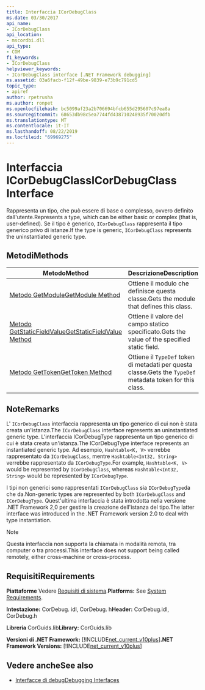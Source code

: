 ```yaml
---
title: Interfaccia ICorDebugClass
ms.date: 03/30/2017
api_name:
- ICorDebugClass
api_location:
- mscordbi.dll
api_type:
- COM
f1_keywords:
- ICorDebugClass
helpviewer_keywords:
- ICorDebugClass interface [.NET Framework debugging]
ms.assetid: 03a6facb-f12f-49be-9839-e73b9c791cd5
topic_type:
- apiref
author: rpetrusha
ms.author: ronpet
ms.openlocfilehash: bc5099af23a2b706694bfcb655d295607c97ea8a
ms.sourcegitcommit: 68653db98c5ea7744fd438710248935f70020dfb
ms.translationtype: MT
ms.contentlocale: it-IT
ms.lasthandoff: 08/22/2019
ms.locfileid: "69969275"
---
```

# <a name="icordebugclass-interface"></a><span data-ttu-id="efb4c-102">Interfaccia ICorDebugClass</span><span class="sxs-lookup"><span data-stu-id="efb4c-102">ICorDebugClass Interface</span></span>

<span data-ttu-id="efb4c-103">Rappresenta un tipo, che può essere di base o complesso, ovvero definito dall'utente.</span><span class="sxs-lookup"><span data-stu-id="efb4c-103">Represents a type, which can be either basic or complex (that is, user-defined).</span></span> <span data-ttu-id="efb4c-104">Se il tipo è generico, `ICorDebugClass` rappresenta il tipo generico privo di istanze.</span><span class="sxs-lookup"><span data-stu-id="efb4c-104">If the type is generic, `ICorDebugClass` represents the uninstantiated generic type.</span></span>  
  
## <a name="methods"></a><span data-ttu-id="efb4c-105">Metodi</span><span class="sxs-lookup"><span data-stu-id="efb4c-105">Methods</span></span>  
  
|<span data-ttu-id="efb4c-106">Metodo</span><span class="sxs-lookup"><span data-stu-id="efb4c-106">Method</span></span>|<span data-ttu-id="efb4c-107">Descrizione</span><span class="sxs-lookup"><span data-stu-id="efb4c-107">Description</span></span>|  
|------------|-----------------|  
|[<span data-ttu-id="efb4c-108">Metodo GetModule</span><span class="sxs-lookup"><span data-stu-id="efb4c-108">GetModule Method</span></span>](../../../../docs/framework/unmanaged-api/debugging/icordebugclass-getmodule-method.md)|<span data-ttu-id="efb4c-109">Ottiene il modulo che definisce questa classe.</span><span class="sxs-lookup"><span data-stu-id="efb4c-109">Gets the module that defines this class.</span></span>|  
|[<span data-ttu-id="efb4c-110">Metodo GetStaticFieldValue</span><span class="sxs-lookup"><span data-stu-id="efb4c-110">GetStaticFieldValue Method</span></span>](../../../../docs/framework/unmanaged-api/debugging/icordebugclass-getstaticfieldvalue-method.md)|<span data-ttu-id="efb4c-111">Ottiene il valore del campo statico specificato.</span><span class="sxs-lookup"><span data-stu-id="efb4c-111">Gets the value of the specified static field.</span></span>|  
|[<span data-ttu-id="efb4c-112">Metodo GetToken</span><span class="sxs-lookup"><span data-stu-id="efb4c-112">GetToken Method</span></span>](../../../../docs/framework/unmanaged-api/debugging/icordebugclass-gettoken-method.md)|<span data-ttu-id="efb4c-113">Ottiene il `TypeDef` token di metadati per questa classe.</span><span class="sxs-lookup"><span data-stu-id="efb4c-113">Gets the `TypeDef` metadata token for this class.</span></span>|  
  
## <a name="remarks"></a><span data-ttu-id="efb4c-114">Note</span><span class="sxs-lookup"><span data-stu-id="efb4c-114">Remarks</span></span>  
 <span data-ttu-id="efb4c-115">L' `ICorDebugClass` interfaccia rappresenta un tipo generico di cui non è stata creata un'istanza.</span><span class="sxs-lookup"><span data-stu-id="efb4c-115">The `ICorDebugClass` interface represents an uninstantiated generic type.</span></span> <span data-ttu-id="efb4c-116">L'interfaccia ICorDebugType rappresenta un tipo generico di cui è stata creata un'istanza.</span><span class="sxs-lookup"><span data-stu-id="efb4c-116">The ICorDebugType interface represents an instantiated generic type.</span></span> <span data-ttu-id="efb4c-117">Ad esempio, `Hashtable<K, V>` verrebbe rappresentato da `ICorDebugClass`, mentre `Hashtable<Int32, String>` verrebbe rappresentato da `ICorDebugType`.</span><span class="sxs-lookup"><span data-stu-id="efb4c-117">For example, `Hashtable<K, V>` would be represented by `ICorDebugClass`, whereas `Hashtable<Int32, String>` would be represented by `ICorDebugType`.</span></span>  
  
 <span data-ttu-id="efb4c-118">I tipi non generici sono rappresentati `ICorDebugClass` sia `ICorDebugType`da che da.</span><span class="sxs-lookup"><span data-stu-id="efb4c-118">Non-generic types are represented by both `ICorDebugClass` and `ICorDebugType`.</span></span> <span data-ttu-id="efb4c-119">Quest'ultima interfaccia è stata introdotta nella versione .NET Framework 2,0 per gestire la creazione dell'istanza del tipo.</span><span class="sxs-lookup"><span data-stu-id="efb4c-119">The latter interface was introduced in the .NET Framework version 2.0 to deal with type instantiation.</span></span>  
  
> [!NOTE]
> <span data-ttu-id="efb4c-120">Questa interfaccia non supporta la chiamata in modalità remota, tra computer o tra processi.</span><span class="sxs-lookup"><span data-stu-id="efb4c-120">This interface does not support being called remotely, either cross-machine or cross-process.</span></span>  
  
## <a name="requirements"></a><span data-ttu-id="efb4c-121">Requisiti</span><span class="sxs-lookup"><span data-stu-id="efb4c-121">Requirements</span></span>  
 <span data-ttu-id="efb4c-122">**Piattaforme** Vedere [Requisiti di sistema](../../../../docs/framework/get-started/system-requirements.md).</span><span class="sxs-lookup"><span data-stu-id="efb4c-122">**Platforms:** See [System Requirements](../../../../docs/framework/get-started/system-requirements.md).</span></span>  
  
 <span data-ttu-id="efb4c-123">**Intestazione:** CorDebug. idl, CorDebug. h</span><span class="sxs-lookup"><span data-stu-id="efb4c-123">**Header:** CorDebug.idl, CorDebug.h</span></span>  
  
 <span data-ttu-id="efb4c-124">**Libreria** CorGuids.lib</span><span class="sxs-lookup"><span data-stu-id="efb4c-124">**Library:** CorGuids.lib</span></span>  
  
 <span data-ttu-id="efb4c-125">**Versioni di .NET Framework:** [!INCLUDE[net_current_v10plus](../../../../includes/net-current-v10plus-md.md)]</span><span class="sxs-lookup"><span data-stu-id="efb4c-125">**.NET Framework Versions:** [!INCLUDE[net_current_v10plus](../../../../includes/net-current-v10plus-md.md)]</span></span>  
  
## <a name="see-also"></a><span data-ttu-id="efb4c-126">Vedere anche</span><span class="sxs-lookup"><span data-stu-id="efb4c-126">See also</span></span>

- [<span data-ttu-id="efb4c-127">Interfacce di debug</span><span class="sxs-lookup"><span data-stu-id="efb4c-127">Debugging Interfaces</span></span>](../../../../docs/framework/unmanaged-api/debugging/debugging-interfaces.md)
